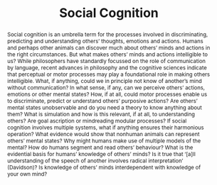 ---
title: "Social Cognition"
url: "https://social-cognition.butterfill.com/"
authors: Stephen A. Butterfill
year: 2017-2018
term: Spring
place: University of Warwick, UK
abstract: |
  Social cognition is an umbrella term for the processes involved in discriminating, predicting and understanding others’ thoughts, emotions and actions. Humans and perhaps other animals can discover much about others’
  minds and actions in the right circumstances. But what makes others’ minds
  and actions intelligible to us? While philosophers have standardly focussed
  on the role of communication by language, recent advances in philosophy
  and the cognitive sciences indicate that perceptual or motor processes may
  play a foundational role in making others intelligible. What, if anything,
  could we in principle not know of another’s mind without communication?
  In what sense, if any, can we perceive others’ actions, emotions or other
  mental states? How, if at all, could motor processes enable us to discriminate, predict or understand others’ purposive actions? Are others’ mental
  states unobservable and do you need a theory to know anything about them?
  What is simulation and how is this relevant, if at all, to understanding others?
  Are goal ascription or mindreading modular processes? If social cognition
  involves multiple systems, what if anything ensures their harmonious operation? What evidence would show that nonhuman animals can represent
  others’ mental states? Why might humans make use of multiple models of
  the mental? How do humans segment and read others’ behaviour? What is
  the evidential basis for humans’ knowledge of others’ minds? Is it true that
  ‘[a]ll understanding of the speech of another involves radical interpretation’
  (Davidson)? Is knowledge of others’ minds interdependent with knowledge
  of your own mind?
featured: false
---
